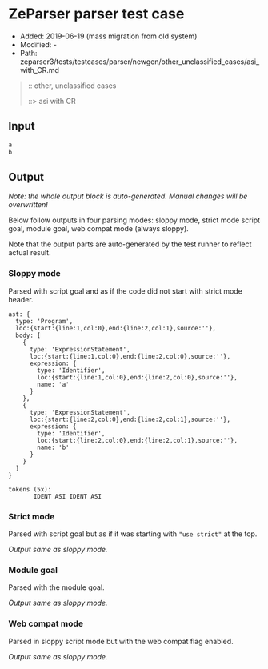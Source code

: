 # ZeParser parser test case

- Added: 2019-06-19 (mass migration from old system)
- Modified: -
- Path: zeparser3/tests/testcases/parser/newgen/other_unclassified_cases/asi_with_CR.md

> :: other, unclassified cases
>
> ::> asi with CR

## Input

`````js
a
b
`````

## Output

_Note: the whole output block is auto-generated. Manual changes will be overwritten!_

Below follow outputs in four parsing modes: sloppy mode, strict mode script goal, module goal, web compat mode (always sloppy).

Note that the output parts are auto-generated by the test runner to reflect actual result.

### Sloppy mode

Parsed with script goal and as if the code did not start with strict mode header.

`````
ast: {
  type: 'Program',
  loc:{start:{line:1,col:0},end:{line:2,col:1},source:''},
  body: [
    {
      type: 'ExpressionStatement',
      loc:{start:{line:1,col:0},end:{line:2,col:0},source:''},
      expression: {
        type: 'Identifier',
        loc:{start:{line:1,col:0},end:{line:2,col:0},source:''},
        name: 'a'
      }
    },
    {
      type: 'ExpressionStatement',
      loc:{start:{line:2,col:0},end:{line:2,col:1},source:''},
      expression: {
        type: 'Identifier',
        loc:{start:{line:2,col:0},end:{line:2,col:1},source:''},
        name: 'b'
      }
    }
  ]
}

tokens (5x):
       IDENT ASI IDENT ASI
`````

### Strict mode

Parsed with script goal but as if it was starting with `"use strict"` at the top.

_Output same as sloppy mode._

### Module goal

Parsed with the module goal.

_Output same as sloppy mode._

### Web compat mode

Parsed in sloppy script mode but with the web compat flag enabled.

_Output same as sloppy mode._
